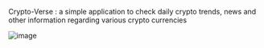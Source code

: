 Crypto-Verse : a simple application to check daily crypto trends, news and other information regarding various crypto currencies



![image](https://user-images.githubusercontent.com/65328387/163842267-3c23cf0c-34ee-415c-a355-c041048f22c4.png)
